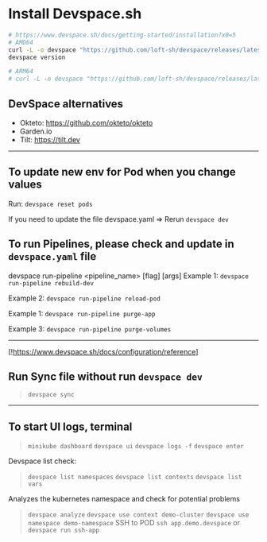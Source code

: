 # Install Devspace.sh

```bash
# https://www.devspace.sh/docs/getting-started/installation?x0=5
# AMD64
curl -L -o devspace "https://github.com/loft-sh/devspace/releases/latest/download/devspace-linux-amd64" && sudo install -c -m 0755 devspace /usr/local/bin
devspace version

# ARM64
# curl -L -o devspace "https://github.com/loft-sh/devspace/releases/latest/download/devspace-linux-arm64" && sudo install -c -m 0755 devspace /usr/local/bin
```

## DevSpace alternatives

- Okteto: https://github.com/okteto/okteto
- Garden.io
- Tilt: https://tilt.dev

---

## To update new env for Pod when you change values

Run: `devspace reset pods`

If you need to update the file devspace.yaml => Rerun `devspace dev`

## To run Pipelines, please check and update in `devspace.yaml` file

devspace run-pipeline <pipeline_name> [flag] [args]
Example 1: `devspace run-pipeline rebuild-dev`

Example 2: `devspace run-pipeline reload-pod`

Example 1: `devspace run-pipeline purge-app`

Example 3: `devspace run-pipeline purge-volumes`

---
[!https://www.devspace.sh/docs/configuration/reference]

## Run Sync file without run `devspace dev`

  >`devspace sync`

---

## To start UI logs, terminal

  >`minikube dashboard`
  >`devspace ui`
  >`devspace logs -f`
  >`devspace enter`

Devspace list check:
  >`devspace list namespaces`
  >`devspace list contexts`
  >`devspace list vars`

Analyzes the kubernetes namespace and check for potential problems
  >`devspace analyze`
  >`devspace use context demo-cluster`
  >`devspace use namespace demo-namespace`
SSH to POD
  >`ssh app.demo.devspace` or `devspace run ssh-app`
